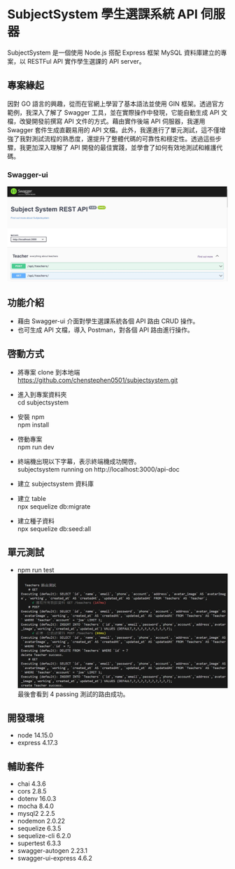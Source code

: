 # SubjectSystem 學生選課系統 API 伺服器
SubjectSystem 是一個使用 Node.js 搭配 Express 框架 MySQL 資料庫建立的專案，以 RESTFul API 實作學生選課的 API server。
## 專案緣起
因對 GO 語言的興趣，從而在官網上學習了基本語法並使用 GIN 框架。透過官方範例，我深入了解了 Swagger 工具，並在實際操作中發現，它能自動生成 API 文檔，改變開發前撰寫 API 文件的方式。藉由實作後端 API 伺服器，我運用 Swagger 套件生成直觀易用的 API 文檔。此外，我還進行了單元測試，這不僅增強了我對測試流程的熟悉度，還提升了整體代碼的可靠性和穩定性。透過這些步驟，我更加深入理解了 API 開發的最佳實踐，並學會了如何有效地測試和維護代碼。<br>

### Swagger-ui

![restaurant-image](public/image/home.jpg)

## 功能介紹

- 藉由 Swagger-ui 介面對學生選課系統各個 API 路由 CRUD 操作。
- 也可生成 API 文檔，導入 Postman，對各個 API 路由進行操作。

## 啓動方式
- 將專案 clone 到本地端
  https://github.com/chenstephen0501/subjectsystem.git

- 進入到專案資料夾<br>
  cd subjectsystem
- 安裝 npm<br>
  npm install
- 啓動專案<br>
  npm run dev
- 終端機出現以下字幕，表示終端機成功開啓。<br>
  subjectsystem running on http://localhost:3000/api-doc
- 建立 subjectsystem 資料庫
- 建立 table <br>
  npx sequelize db:migrate <br>
- 建立種子資料 <br>
  npx sequelize db:seed:all <br>

## 單元測試
- npm run test <br>
  ![restaurant-image](public/image/unit-test.jpg)
  最後會看到 4 passing 測試的路由成功。
 
## 開發環境
- node 14.15.0
- express 4.17.3
## 輔助套件
- chai 4.3.6
- cors 2.8.5
- dotenv 16.0.3
- mocha 8.4.0
- mysql2 2.2.5
- nodemon 2.0.22
- sequelize 6.3.5
- sequelize-cli 6.2.0
- supertest 6.3.3
- swagger-autogen 2.23.1
- swagger-ui-express 4.6.2




